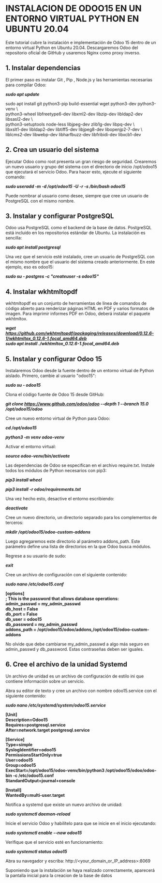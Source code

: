 # INSTALACION DE ODOO15 EN UN ENTORNO VIRTUAL PYTHON EN UBUNTU 20.04
Este tutorial cubre la instalación e implementación de Odoo 15 dentro de un entorno virtual Python en Ubuntu 20.04. Descargaremos Odoo del repositorio oficial de GitHub y usaremos Nginx como proxy inverso.
## 1. Instalar dependencias
El primer paso es instalar Git , Pip , Node.js y las herramientas necesarias para compilar Odoo:

**_sudo apt update_**

sudo apt install git python3-pip build-essential wget python3-dev python3-venv \\  
    python3-wheel libfreetype6-dev libxml2-dev libzip-dev libldap2-dev libsasl2-dev \\  
    python3-setuptools node-less libjpeg-dev zlib1g-dev libpq-dev \\  
    libxslt1-dev libldap2-dev libtiff5-dev libjpeg8-dev libopenjp2-7-dev \\  
    liblcms2-dev libwebp-dev libharfbuzz-dev libfribidi-dev libxcb1-dev
    
## 2. Crea un usuario del sistema
Ejecutar Odoo como root presenta un gran riesgo de seguridad. Crearemos un nuevo usuario y grupo del sistema con el directorio de inicio /opt/odoo15 que ejecutará el servicio Odoo. Para hacer esto, ejecute el siguiente comando:

**_sudo useradd -m -d /opt/odoo15 -U -r -s /bin/bash odoo15_**

Puede nombrar al usuario como desee, siempre que cree un usuario de PostgreSQL con el mismo nombre.

## 3. Instalar y configurar PostgreSQL
Odoo usa PostgreSQL como el backend de la base de datos. PostgreSQL está incluido en los repositorios estándar de Ubuntu. La instalación es sencilla:

**_sudo apt install postgresql_**

Una vez que el servicio esté instalado, cree un usuario de PostgreSQL con el mismo nombre que el usuario del sistema creado anteriormente. En este ejemplo, eso es odoo15:

**_sudo su - postgres -c "createuser -s odoo15"_**

## 4. Instalar wkhtmltopdf
wkhtmltopdf es un conjunto de herramientas de línea de comandos de código abierto para renderizar páginas HTML en PDF y varios formatos de imagen. Para imprimir informes PDF en Odoo, deberá instalar el paquete wkhtmltox.

**_wget https://github.com/wkhtmltopdf/packaging/releases/download/0.12.6-1/wkhtmltox_0.12.6-1.focal_amd64.deb  
sudo apt install ./wkhtmltox_0.12.6-1.focal_amd64.deb_**

## 5. Instalar y configurar Odoo 15
Instalaremos Odoo desde la fuente dentro de un entorno virtual de Python aislado.
Primero, cambie al usuario "odoo15":

**_sudo su - odoo15_**

Clona el código fuente de Odoo 15 desde GitHub:

**_git clone https://www.github.com/odoo/odoo --depth 1 --branch 15.0 /opt/odoo15/odoo_**

Cree un nuevo entorno virtual de Python para Odoo:

**_cd /opt/odoo15_**

**_python3 -m venv odoo-venv_**

Activar el entorno virtual:

**_source odoo-venv/bin/activate_**

Las dependencias de Odoo se especifican en el archivo require.txt. Instale todos los módulos de Python necesarios con pip3:

**_pip3 install wheel_**

**_pip3 install -r odoo/requirements.txt_**

Una vez hecho esto, desactive el entorno escribiendo:

**_deactivate_**

Cree un nuevo directorio, un directorio separado para los complementos de terceros:

**_mkdir /opt/odoo15/odoo-custom-addons_**

Luego agregaremos este directorio al parámetro addons_path. Este parámetro define una lista de directorios en la que Odoo busca módulos.

Regrese a su usuario de sudo:

**_exit_**

Cree un archivo de configuración con el siguiente contenido:

**_sudo nano /etc/odoo15.conf_**

**[options]  
; This is the password that allows database operations:  
admin_passwd = my_admin_passwd  
db_host = False  
db_port = False  
db_user = odoo15  
db_password = my_admin_passwd  
addons_path = /opt/odoo15/odoo/addons,/opt/odoo15/odoo-custom-addons**  

No olvide que debe cambiarse my_admin_passwd a algo más seguro en admin_passwd y db_password.  Estas contraseñas deben ser iguales.

## 6. Cree el archivo de la unidad Systemd
Un archivo de unidad es un archivo de configuración de estilo ini que contiene información sobre un servicio.

Abra su editor de texto y cree un archivo con nombre odoo15.service con el siguiente contenido:

**_sudo nano /etc/systemd/system/odoo15.service_**

**[Unit]  
Description=Odoo15  
Requires=postgresql.service  
After=network.target postgresql.service**  
  
**[Service]  
Type=simple  
SyslogIdentifier=odoo15  
PermissionsStartOnly=true  
User=odoo15  
Group=odoo15  
ExecStart=/opt/odoo15/odoo-venv/bin/python3 /opt/odoo15/odoo/odoo-bin -c /etc/odoo15.conf  
StandardOutput=journal+console**  
  
**[Install]  
WantedBy=multi-user.target** 


Notifica a systemd que existe un nuevo archivo de unidad:

**_sudo systemctl daemon-reload_**

Inicie el servicio Odoo y habilítelo para que se inicie en el inicio ejecutando:

**_sudo systemctl enable --now odoo15_**

Verifique que el servicio esté en funcionamiento:

**_sudo systemctl status odoo15_**

Abra su navegador y escriba: http://<your_domain_or_IP_address>:8069

Suponiendo que la instalación se haya realizado correctamente, aparecerá la pantalla inicial para la creacion de la base de datos





